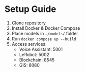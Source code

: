 # Setup Guide

1. Clone repository
2. Install Docker & Docker Compose
3. Place models in `./models/` folder
4. Run `docker compose up --build`
5. Access services:
   - Voice Assistant: 5001
   - LeRobot: 5002
   - Blockchain: 8545
   - GIS: 8080
